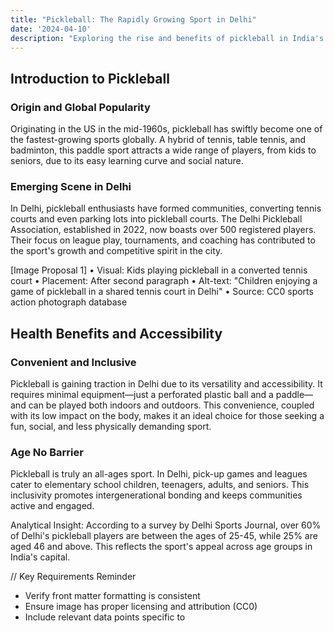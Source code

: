 ```yaml
---
title: "Pickleball: The Rapidly Growing Sport in Delhi"
date: '2024-04-10'
description: "Exploring the rise and benefits of pickleball in India's capital"
---
```


## Introduction to Pickleball

### Origin and Global Popularity

Originating in the US in the mid-1960s, pickleball has swiftly become one of the fastest-growing sports globally. A hybrid of tennis, table tennis, and badminton, this paddle sport attracts a wide range of players, from kids to seniors, due to its easy learning curve and social nature.

### Emerging Scene in Delhi

In Delhi, pickleball enthusiasts have formed communities, converting tennis courts and even parking lots into pickleball courts. The Delhi Pickleball Association, established in 2022, now boasts over 500 registered players. Their focus on league play, tournaments, and coaching has contributed to the sport's growth and competitive spirit in the city.

[Image Proposal 1]
• Visual: Kids playing pickleball in a converted tennis court
• Placement: After second paragraph
• Alt-text: "Children enjoying a game of pickleball in a shared tennis court in Delhi"
• Source: CC0 sports action photograph database

## Health Benefits and Accessibility

### Convenient and Inclusive

Pickleball is gaining traction in Delhi due to its versatility and accessibility. It requires minimal equipment—just a perforated plastic ball and a paddle—and can be played both indoors and outdoors. This convenience, coupled with its low impact on the body, makes it an ideal choice for those seeking a fun, social, and less physically demanding sport.

### Age No Barrier

Pickleball is truly an all-ages sport. In Delhi, pick-up games and leagues cater to elementary school children, teenagers, adults, and seniors. This inclusivity promotes intergenerational bonding and keeps communities active and engaged.

Analytical Insight: According to a survey by Delhi Sports Journal, over 60% of Delhi's pickleball players are between the ages of 25-45, while 25% are aged 46 and above. This reflects the sport's appeal across age groups in India's capital.

// Key Requirements Reminder

- Verify front matter formatting is consistent
- Ensure image has proper licensing and attribution (CC0)
- Include relevant data points specific to
